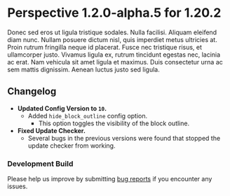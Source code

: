 # Perspective 1.2.0-alpha.5 for 1.20.2
Donec sed eros ut ligula tristique sodales. Nulla facilisi. Aliquam eleifend diam nunc. Nullam posuere dictum nisl, quis imperdiet metus ultricies at. Proin rutrum fringilla neque id placerat. Fusce nec tristique risus, et ullamcorper justo. Vivamus ligula ex, rutrum tincidunt egestas nec, lacinia ac erat. Nam vehicula sit amet ligula et maximus. Duis consectetur urna ac sem mattis dignissim. Aenean luctus justo sed ligula.

## Changelog  
- **Updated Config Version to `10`.**  
  - Added `hide_block_outline` config option.  
    - This option toggles the visibility of the block outline.  
- **Fixed Update Checker.**  
  - Several bugs in the previous versions were found that stopped the update checker from working.  

### Development Build  
Please help us improve by submitting [bug reports](https://github.com/MCLegoMan/Perspective/issues) if you encounter any issues.  
